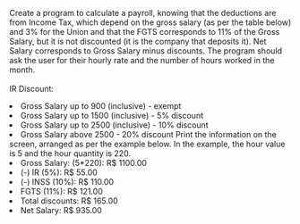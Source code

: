 Create a program to calculate a payroll, knowing that the deductions are from Income Tax, which depend on the gross salary (as per the table below) and 3% for the Union and that the FGTS corresponds to 11% of the Gross Salary, but it is not discounted (it is the company that deposits it). Net Salary corresponds to Gross Salary minus discounts. The program should ask the user for their hourly rate and the number of hours worked in the month.
<br>
<br>
IR Discount:
<li>Gross Salary up to 900 (inclusive) - exempt
<li>Gross Salary up to 1500 (inclusive) - 5% discount
<li>Gross Salary up to 2500 (inclusive) - 10% discount
<li>Gross Salary above 2500 - 20% discount Print the information on the screen, arranged as per the example below. In the example, the hour value is 5 and the hour quantity is 220.
<li>Gross Salary: (5*220): R$ 1100.00
<li>(-) IR (5%): R$ 55.00  
<li>(-) INSS (10%): R$ 110.00
<li>FGTS (11%): R$ 121.00
<li>Total discounts: R$ 165.00
<li>Net Salary: R$ 935.00